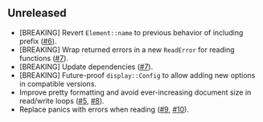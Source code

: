 ## Unreleased

- [BREAKING] Revert `Element::name` to previous behavior of including prefix ([#6]).
- [BREAKING] Wrap returned errors in a new `ReadError` for reading functions ([#7]).
- [BREAKING] Update dependencies ([#7]).
- [BREAKING] Future-proof `display::Config` to allow adding new options in compatible versions.
- Improve pretty formatting and avoid ever-increasing document size in read/write loops ([#5], [#8]).
- Replace panics with errors when reading ([#9], [#10]).

[#5]: https://github.com/xmlem/xmlem/issues/5
[#6]: https://github.com/xmlem/xmlem/pull/6
[#7]: https://github.com/xmlem/xmlem/pull/7
[#8]: https://github.com/xmlem/xmlem/pull/8
[#9]: https://github.com/xmlem/xmlem/pull/9
[#10]: https://github.com/xmlem/xmlem/pull/10
